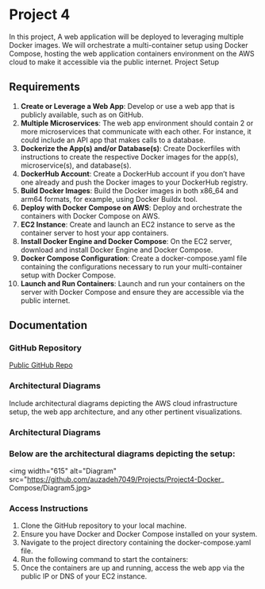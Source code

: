 # Project 4
In this project, A web application will be deployed to leveraging multiple Docker images. We will orchestrate a multi-container setup using Docker Compose, hosting the web application containers environment on the AWS cloud to make it accessible via the public internet.
Project Setup
## Requirements

1. **Create or Leverage a Web App**: Develop or use a web app that is publicly available, such as on GitHub.
2. **Multiple Microservices**: The web app environment should contain 2 or more microservices that communicate with each other. For instance, it could include an API app that makes calls to a database.
3. **Dockerize the App(s) and/or Database(s)**: Create Dockerfiles with instructions to create the respective Docker images for the app(s), microservice(s), and database(s).
4. **DockerHub Account**: Create a DockerHub account if you don’t have one already and push the Docker images to your DockerHub registry.
5. **Build Docker Images**: Build the Docker images in both x86_64 and arm64 formats, for example, using Docker Buildx tool.
6. **Deploy with Docker Compose on AWS**: Deploy and orchestrate the containers with Docker Compose on AWS.
7. **EC2 Instance**: Create and launch an EC2 instance to serve as the container server to host your app containers.
8. **Install Docker Engine and Docker Compose**: On the EC2 server, download and install Docker Engine and Docker Compose.
9. **Docker Compose Configuration**: Create a docker-compose.yaml file containing the configurations necessary to run your multi-container setup with Docker Compose.
10. **Launch and Run Containers**: Launch and run your containers on the server with Docker Compose and ensure they are accessible via the public internet.

## Documentation

### GitHub Repository
[Public GitHub Repo](link-to-your-github-repo)

### Architectural Diagrams
Include architectural diagrams depicting the AWS cloud infrastructure setup, the web app architecture, and any other pertinent visualizations.

### Architectural Diagrams
### Below are the architectural diagrams depicting the setup:<br>

<img width="615" alt="Diagram" src="https://github.com/auzadeh7049/Projects/Project4-Docker_ Compose/Diagram5.jpg>


### Access Instructions
1. Clone the GitHub repository to your local machine.
2. Ensure you have Docker and Docker Compose installed on your system.
3. Navigate to the project directory containing the docker-compose.yaml file.
4. Run the following command to start the containers:
5. Once the containers are up and running, access the web app via the public IP or DNS of your EC2 instance.






